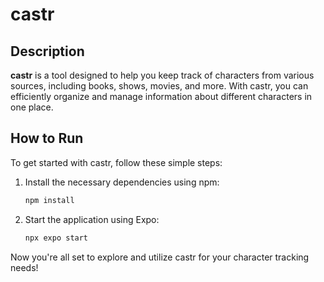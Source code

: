 # castr

## Description
**castr** is a tool designed to help you keep track of characters from various sources, including books, shows, movies, and more. With castr, you can efficiently organize and manage information about different characters in one place.

## How to Run
To get started with castr, follow these simple steps:

1. Install the necessary dependencies using npm:
    ```bash
    npm install
    ```

2. Start the application using Expo:
    ```bash
    npx expo start
    ```

Now you're all set to explore and utilize castr for your character tracking needs!
